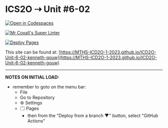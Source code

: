 # ICS2O ⇢ Unit #6-02

[![Open in Codespaces](https://classroom.github.com/assets/launch-codespace-7f7980b617ed060a017424585567c406b6ee15c891e84e1186181d67ecf80aa0.svg)](https://classroom.github.com/open-in-codespaces?assignment_repo_id=15135685)

[![Mr Coxall's Super Linter](https://github.com/MTHS-ICD2O-1-2023/ICD2O-Unit-6-02-kenneth-gouw/workflows/Mr%20Coxall's%20Super%20Linter/badge.svg)](https://github.com/MTHS-ICD2O-1-2023/ICD2O-Unit-6-02-kenneth-gouw/actions)

[![Deploy Pages](https://github.com/MTHS-ICD2O-1-2023/ICD2O-Unit-6-02-kenneth-gouw/workflows/Deploy%20Pages/badge.svg)](https://github.com/MTHS-ICD2O-1-2023/ICD2O-Unit-6-02-kenneth-gouw/actions)

This site can be found at: [https://MTHS-ICD2O-1-2023.github.io/ICD2O-Unit-6-02-kenneth-gouw](https://MTHS-ICD2O-1-2023.github.io/ICD2O-Unit-6-02-kenneth-gouw)

---

**NOTES ON INITIAL LOAD:**
- remember to goto on the menu bar:
  - File
  - Go to Repository
  - ⚙ Settings
  - 🗔 Pages
    - then from the "Deploy from a branch ▼" button, select "GitHub Actions"
